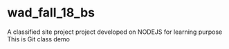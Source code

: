 # wad_fall_18_bs
A classified site project project developed on NODEJS for learning purpose
This is Git class demo
